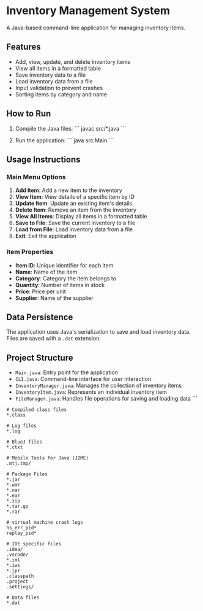 # Inventory Management System

A Java-based command-line application for managing inventory items.

## Features

- Add, view, update, and delete inventory items
- View all items in a formatted table
- Save inventory data to a file
- Load inventory data from a file
- Input validation to prevent crashes
- Sorting items by category and name

## How to Run

1. Compile the Java files:
   \`\`\`
   javac src/*.java
   \`\`\`

2. Run the application:
   \`\`\`
   java src.Main
   \`\`\`

## Usage Instructions

### Main Menu Options

1. **Add Item**: Add a new item to the inventory
2. **View Item**: View details of a specific item by ID
3. **Update Item**: Update an existing item's details
4. **Delete Item**: Remove an item from the inventory
5. **View All Items**: Display all items in a formatted table
6. **Save to File**: Save the current inventory to a file
7. **Load from File**: Load inventory data from a file
0. **Exit**: Exit the application

### Item Properties

- **Item ID**: Unique identifier for each item
- **Name**: Name of the item
- **Category**: Category the item belongs to
- **Quantity**: Number of items in stock
- **Price**: Price per unit
- **Supplier**: Name of the supplier

## Data Persistence

The application uses Java's serialization to save and load inventory data. Files are saved with a `.dat` extension.

## Project Structure

- `Main.java`: Entry point for the application
- `CLI.java`: Command-line interface for user interaction
- `InventoryManager.java`: Manages the collection of inventory items
- `InventoryItem.java`: Represents an individual inventory item
- `FileManager.java`: Handles file operations for saving and loading data
\`\`\`

```gitignore file=".gitignore"
# Compiled class files
*.class

# Log files
*.log

# BlueJ files
*.ctxt

# Mobile Tools for Java (J2ME)
.mtj.tmp/

# Package Files
*.jar
*.war
*.nar
*.ear
*.zip
*.tar.gz
*.rar

# virtual machine crash logs
hs_err_pid*
replay_pid*

# IDE specific files
.idea/
.vscode/
*.iml
*.iws
*.ipr
.classpath
.project
.settings/

# Data files
*.dat
